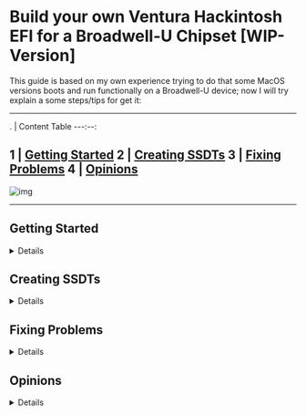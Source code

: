 # Build your own Ventura Hackintosh EFI for a Broadwell-U Chipset [WIP-Version]
[Getting Started]: https://github.com/sebasrock156/Acer-E5-572-TMP246-OpenCore/blob/Ventura/GUIDE.md#getting-started
[Creating SSDTs]: https://github.com/sebasrock156/Acer-E5-572-TMP246-OpenCore/blob/Ventura/GUIDE.md#creating-ssdts
[Fixing Problems]: https://github.com/sebasrock156/Acer-E5-572-TMP246-OpenCore/blob/Ventura/GUIDE.md#fixing-problems
[Opinions]: https://github.com/sebasrock156/Acer-E5-572-TMP246-OpenCore/blob/Ventura/GUIDE.md#opinions


This guide is based on my own experience trying to do that some MacOS versions boots and run functionally on a Broadwell-U device; now I will try explain a some steps/tips for get it:


---

. | Content Table
---:--:

1 | [Getting Started]
2 | [Creating SSDTs]
3 | [Fixing Problems]
4 | [Opinions]
---

![img](https://i.imgur.com/YKIPyaT.png)

---
## Getting Started

<details>

### Hardware Support
 
---
#### About processors/internal graphic cards:

Any Broadwell-U processors are supported until MacOS Monterey; on Ventura, Broadwell processors (and graphics) has been dropped.
But, based on Dortania's Guide, we could fake patch our laptops for try to boot MacOS Ventura.

In this case, the supported hardware is the follow:
 
 
Processor Line | Graphics
--- | :--:
Core i7 Series (U, HQ) | HD 5500/5600/6000, Iris 6100 and Iris Pro 6200
Core i5 Series (U, H) | HD 5500/6000, Iris 6100 and Iris Pro 6200
Core i3 Series U | HD 5500 and Iris 6100
---

**NOT SUPPORTED NATIVELY**: 
 
 Processor Line | Graphics
 --- | :--:
 Pentium | s
 
 ---
 
---
---
  
#### About dedicated/external graphic cards:

Any Nvidia GPUs are dropped from MacOS BigSur, although some Nvidia graphics may be works on latest MacOS versions, the Low Power devices (and older architectures, like Fermi, Kepler and Maxwell) don't works.
  
#### About wireless/bluetooth cards:

#### About audio cards (internal and external):

**For Internal:** In this guide, we talking about [AppleALC's supported cards] and how config it in our Hackintosh EFI.

**For External:** Any USB Audio Card DAC what is compatible with MacOS or Windows may be work.

</details>

## Creating SSDTs

<details>
</details>

## Fixing Problems

<details>
</details>

## Opinions

<details>
</details>

